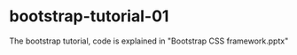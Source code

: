 bootstrap-tutorial-01
=====================

The bootstrap tutorial, code is explained in "Bootstrap CSS framework.pptx"
